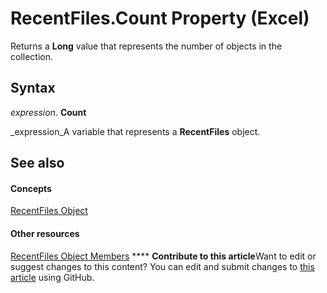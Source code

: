 
# RecentFiles.Count Property (Excel)

Returns a  **Long** value that represents the number of objects in the collection.


## Syntax

 _expression_. **Count**

 _expression_A variable that represents a  **RecentFiles** object.


## See also


#### Concepts


 [RecentFiles Object](e33ae942-0444-0631-be08-386366b6ebdb.md)
#### Other resources


 [RecentFiles Object Members](3f43e601-21ee-c8f8-890f-5d3d3d39d252.md)
****   **Contribute to this article**Want to edit or suggest changes to this content? You can edit and submit changes to  [this article](https://github.com/jhershey00/VBA_Excel_Test/OpenXMLCon/articles/005fd8aa-5581-14c7-5274-bb6236069e69.md) using GitHub.


